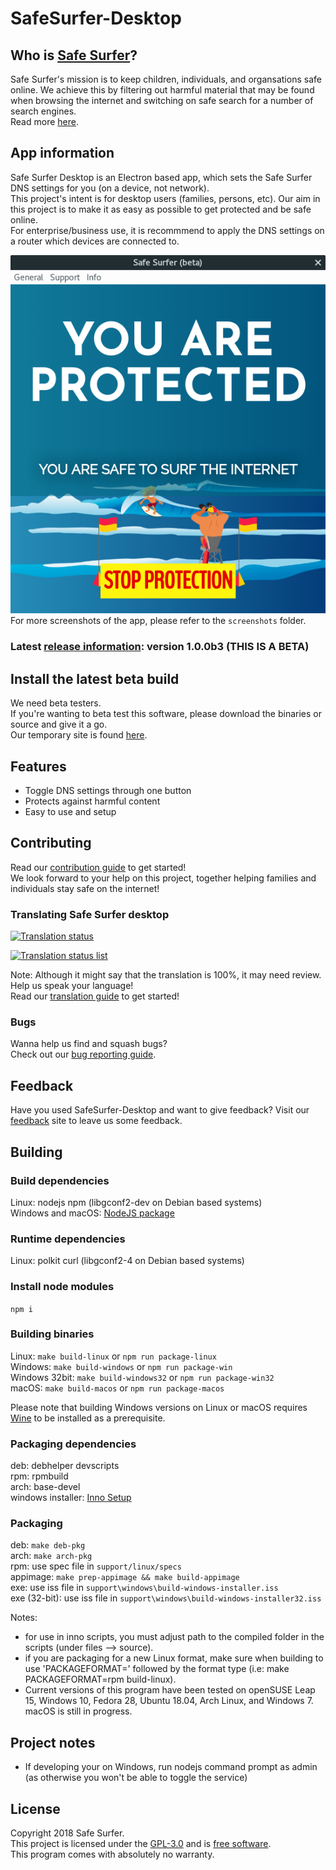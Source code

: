 # SafeSurfer-Desktop

## Who is [Safe Surfer](http://safesurfer.co.nz)?
Safe Surfer's mission is to keep children, individuals, and organsations safe online. We achieve this by filtering out harmful material that may be found when browsing the internet and switching on safe search for a number of search engines.  
Read more [here](http://www.safesurfer.co.nz/the-cause).  

## App information
Safe Surfer Desktop is an Electron based app, which sets the Safe Surfer DNS settings for you (on a device, not network).  
This project's intent is for desktop users (families, persons, etc). Our aim in this project is to make it as easy as possible to get protected and be safe online.  
For enterprise/business use, it is recommmend to apply the DNS settings on a router which devices are connected to.  

![Safe Surfer](screenshots/SafeSurfer-Desktop-Activated-Standard.png)  
For more screenshots of the app, please refer to the `screenshots` folder.  

### Latest [release information](https://gitlab.com/safesurfer/SafeSurfer-Desktop/tags/1.0.0b3): version 1.0.0b3 (THIS IS A BETA)
## Install the latest beta build
We need beta testers.  
If you're wanting to beta test this software, please download the binaries or source and give it a go.  
Our temporary site is found [here](http://142.93.48.189).  

## Features
- Toggle DNS settings through one button  
- Protects against harmful content  
- Easy to use and setup  

## Contributing
Read our [contribution guide](CONTRIBUTING.md) to get started!  
We look forward to your help on this project, together helping families and individuals stay safe on the internet!  

### Translating Safe Surfer desktop
[![Translation status](https://hosted.weblate.org/widgets/safe-surfer/-/translations/svg-badge.svg)](https://hosted.weblate.org/projects/safe-surfer/translations)  

[![Translation status list](https://hosted.weblate.org/widgets/safe-surfer/-/translations/multi-green.svg)](https://hosted.weblate.org/projects/safe-surfer/translations)  

Note: Although it might say that the translation is 100%, it may need review.  
Help us speak your language!  
Read our [translation guide](TRANSLATING.md) to get started!  

### Bugs
Wanna help us find and squash bugs?  
Check out our [bug reporting guide](BUGS.md).  

## Feedback
Have you used SafeSurfer-Desktop and want to give feedback?
Visit our [feedback](http://safesurfer.co.nz/feedback) site to leave us some feedback.

## Building
### Build dependencies
Linux: nodejs npm (libgconf2-dev on Debian based systems)  
Windows and macOS: [NodeJS package](https://nodejs.org/en/download)  

### Runtime dependencies
Linux: polkit curl (libgconf2-4 on Debian based systems)  

### Install node modules
`npm i`  

### Building binaries
Linux: `make build-linux` or `npm run package-linux`  
Windows: `make build-windows` or `npm run package-win`  
Windows 32bit: `make build-windows32` or `npm run package-win32`  
macOS: `make build-macos` or `npm run package-macos`  

Please note that building Windows versions on Linux or macOS requires [Wine](https://www.winehq.org) to be installed as a prerequisite.  

### Packaging dependencies
deb:  debhelper devscripts  
rpm:  rpmbuild  
arch: base-devel  
windows installer: [Inno Setup](http://www.jrsoftware.org/isinfo.php)  

### Packaging
deb: `make deb-pkg`  
arch: `make arch-pkg`  
rpm: use spec file in `support/linux/specs`  
appimage: `make prep-appimage && make build-appimage`  
exe: use iss file in `support\windows\build-windows-installer.iss`  
exe (32-bit): use iss file in `support\windows\build-windows-installer32.iss`  

Notes:
- for use in inno scripts, you must adjust path to the compiled folder in the scripts (under files --> source).  
- if you are packaging for a new Linux format, make sure when building to use 'PACKAGEFORMAT=' followed by the format type (i.e: make PACKAGEFORMAT=rpm build-linux).  
- Current versions of this program have been tested on openSUSE Leap 15, Windows 10, Fedora 28, Ubuntu 18.04, Arch Linux, and Windows 7. macOS is still in progress.

## Project notes
- If developing your on Windows, run nodejs command prompt as admin (as otherwise you won't be able to toggle the service)

## License
Copyright 2018 Safe Surfer.  
This project is licensed under the [GPL-3.0](http://www.gnu.org/licenses/gpl-3.0.html) and is [free software](https://www.gnu.org/philosophy/free-sw.en.html).  
This program comes with absolutely no warranty.  
